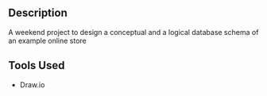 ## Description
A weekend project to design a conceptual and a logical database schema of an example online store

## Tools Used
- Draw.io
